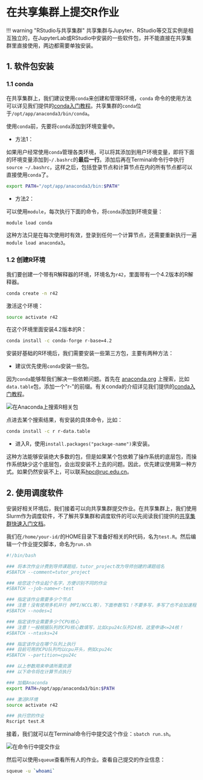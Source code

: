# 在共享集群上提交R作业

!!! warning "RStudio与共享集群"
    共享集群与Jupyter、RStudio等交互实例是相互独立的，在JupyterLab或RStudio中安装的一些软件包，并不能直接在共享集群里直接使用，两边都需要单独安装。

## 1. 软件包安装

### 1.1 conda

在共享集群上，我们建议使用`conda`来创建和管理R环境，`conda` 命令的使用方法可以详见我们提供的[conda入门教程](conda.md)。共享集群的`conda`位于`/opt/app/anaconda3/bin/conda`。

使用`conda`前，先要将`conda`添加到环境变量中。

* 方法1：

如果用户经常使用`conda`管理各类环境，可以将其添加到用户环境变量，即将下面的环境变量添加到`~/.bashrc`的**最后一行**。添加后再在Terminal命令行中执行`source ~/.bashrc`，这样之后，包括登录节点和计算节点在内的所有节点都可以直接使用`conda`了。

```bash
export PATH="/opt/app/anaconda3/bin:$PATH"
```
* 方法2：
  
可以使用`module`，每次执行下面的命令，将`conda`添加到环境变量：

```bash
module load conda
```

这种方法只是在每次使用时有效，登录到任何一个计算节点，还需要重新执行一遍`module load anaconda3`。

### 1.2 创建R环境

我们要创建一个带有R解释器的环境，环境名为`r42`，里面带有一个4.2版本的R解释器。

```bash
conda create -n r42
```

激活这个环境：

```bash
source activate r42
```

在这个环境里面安装4.2版本的R：

```bash
conda install -c conda-forge r-base=4.2
```

安装好基础的R环境后，我们需要安装一些第三方包，主要有两种方法：

* 建议优先使用`conda`安装一些包。

因为`conda`能够帮我们解决一些依赖问题。首先在 [anaconda.org](https://anaconda.org/) 上搜索，比如`data.table`包，添加一个"r-"的前缀。有关conda的介绍详见我们提供的[conda入门教程](conda.md)。

![在Anaconda上搜索R相关包](../images/r_conda.png)

点进去某个搜索结果，有安装的具体命令，比如：

```bash
conda install -c r r-data.table
```

* 进入R，使用`install.packages("package-name")`来安装。

这种方法能够安装绝大多数的包，但是如果某个包依赖了操作系统的底层包，而操作系统缺少这个底层包，会出现安装不上去的问题。因此，优先建议使用第一种方式。如果仍然安装不上，可以联系<hpc@ruc.edu.cn>。

## 2. 使用调度软件

安装好相关环境后，我们接着可以向共享集群提交作业。在共享集群上，我们使用Slurm作为调度软件，不了解共享集群和调度软件的可以先阅读我们提供的[共享集群快速入门文档](./GPU-Cluster.md)。

我们在`/home/your-id/`的HOME目录下准备好相关的R代码，名为`test.R`。然后编辑一个作业提交脚本，命名为`run.sh`

```bash
#!/bin/bash

### 将本次作业计费到导师课题组，tutor_project改为导师创建的课题组名
#SBATCH --comment=tutor_project

### 给您这个作业起个名字，方便识别不同的作业
#SBATCH --job-name=r-test

### 指定该作业需要多少个节点
### 注意！没有使用多机并行（MPI/NCCL等），下面参数写1！不要多写，多写了也不会加速程序！
#SBATCH --nodes=1

### 指定该作业需要多少个CPU核心
### 注意！一般根据队列的CPU核心数填写，比如cpu24c队列24核，这里申请<=24核！
#SBATCH --ntasks=24

### 指定该作业在哪个队列上执行
### 目前可用的CPU队列均以cpu开头，例如cpu24c
#SBATCH --partition=cpu24c

### 以上参数用来申请所需资源
### 以下命令将在计算节点执行

### 加载Anaconda
export PATH=/opt/app/anaconda3/bin:$PATH

### 激活R环境
source activate r42

### 执行您的作业
Rscript test.R
```

接着，我们就可以在Terminal命令行中提交这个作业：`sbatch run.sh`。

![在命令行中提交作业](../imaegs/../images/sbatch.png)

然后可以使用`squeue`查看所有人的作业。查看自己提交的作业信息：

```bash
squeue -u `whoami`
```
